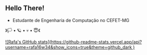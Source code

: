 ## Hello There!
* Estudante de Engenharia de Computação no CEFET-MG

》🏳 • 🪐 • 💀 • 😇《

<div>

<a href="https://gx.games/pt-br/studios/243fa23d-17ad-415e-af01-07f4641bd385/?fbclid=PAZXh0bgNhZW0CMTEAAaek8IImTJM9gXOwkmZkae-JxLU4VWZpkfi6ssSzLtLaF0Z2wQbONf7g5V0wQg_aem_2Kwu4VmY6oneKCNEkpdWuQ">
  ![Rafa's GitHub stats](https://github-readme-stats.vercel.app/api?username=rafa16w34&show_icons=true&theme=github_dark )
</div>





